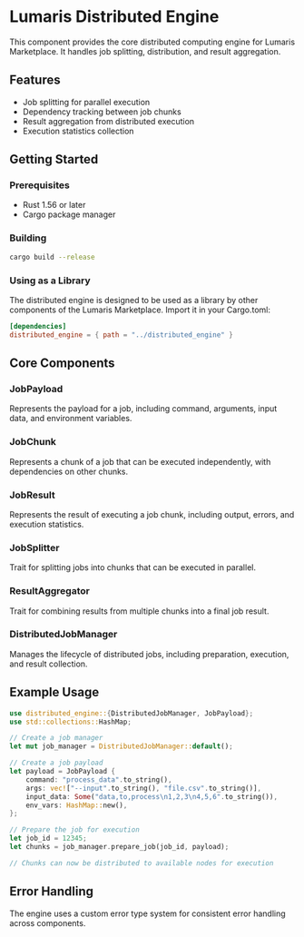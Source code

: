 # Lumaris Distributed Engine

This component provides the core distributed computing engine for Lumaris Marketplace. It handles job splitting, distribution, and result aggregation.

## Features

- Job splitting for parallel execution
- Dependency tracking between job chunks
- Result aggregation from distributed execution
- Execution statistics collection

## Getting Started

### Prerequisites

- Rust 1.56 or later
- Cargo package manager

### Building

```bash
cargo build --release
```

### Using as a Library

The distributed engine is designed to be used as a library by other components of the Lumaris Marketplace. Import it in your Cargo.toml:

```toml
[dependencies]
distributed_engine = { path = "../distributed_engine" }
```

## Core Components

### JobPayload

Represents the payload for a job, including command, arguments, input data, and environment variables.

### JobChunk

Represents a chunk of a job that can be executed independently, with dependencies on other chunks.

### JobResult

Represents the result of executing a job chunk, including output, errors, and execution statistics.

### JobSplitter

Trait for splitting jobs into chunks that can be executed in parallel.

### ResultAggregator

Trait for combining results from multiple chunks into a final job result.

### DistributedJobManager

Manages the lifecycle of distributed jobs, including preparation, execution, and result collection.

## Example Usage

```rust
use distributed_engine::{DistributedJobManager, JobPayload};
use std::collections::HashMap;

// Create a job manager
let mut job_manager = DistributedJobManager::default();

// Create a job payload
let payload = JobPayload {
    command: "process_data".to_string(),
    args: vec!["--input".to_string(), "file.csv".to_string()],
    input_data: Some("data,to,process\n1,2,3\n4,5,6".to_string()),
    env_vars: HashMap::new(),
};

// Prepare the job for execution
let job_id = 12345;
let chunks = job_manager.prepare_job(job_id, payload);

// Chunks can now be distributed to available nodes for execution
```

## Error Handling

The engine uses a custom error type system for consistent error handling across components.

